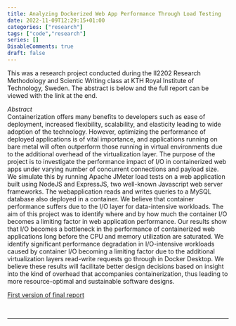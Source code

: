 ```yaml
---
title: Analyzing Dockerized Web App Performance Through Load Testing
date: 2022-11-09T12:29:15+01:00
categories: ["research"]
tags: ["code","research"]
series: []
DisableComments: true
draft: false
---
```


This was a research project conducted during the II2202 Research Methodology and Scientic Writing class at KTH Royal Institute of Technology, Sweden. The abstract is below and the full report can be viewed with the link at the end.

_Abstract_
<br>
Containerization offers many benefits to developers such as ease of deployment, increased flexibility, scalability, and elasticity leading to wide adoption of the technology. However, optimizing the performance of deployed applications is of vital importance, and applications running on bare metal will often outperform those running in virtual environments due to the additional overhead of the virtualization layer. The purpose of the project is to investigate the performance impact of I/O in containerized web apps under varying number of concurrent connections and payload size. We simulate this by running Apache JMeter load tests on a web application built using NodeJS and ExpressJS, two well-known Javascript web server frameworks. The webapplication reads and writes queries to a MySQL database also deployed in a container. We believe that container performance suffers due to the I/O layer for data-intensive workloads. The aim of this project was to identify where and by how much the container I/O becomes a limiting factor in web application performance. Our results show that I/O becomes a bottleneck in the performance of containerized web applications long before the CPU and memory utilization are saturated. We identify significant performance degradation in I/O-intensive workloads caused by container I/O becoming a limiting factor due to the additional virtualization layers read-write requests go through in Docker Desktop. We believe these results will facilitate better design decisions based on insight into the kind of overhead that accompanies containerization, thus leading to more resource-optimal and sustainable software designs.

[First version of final report](https://drive.google.com/file/d/1D9dVtzgL_clhaT_QjRUC-28xaUVD8AzV/view "PDF")

<br>

---